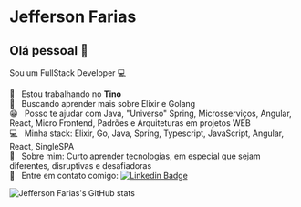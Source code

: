 # Jefferson Farias

## Olá pessoal 👋
Sou um FullStack Developer :computer:

 :rocket:  &nbsp; Estou trabalhando no **Tino**
 <br/> :purple_heart: &nbsp; Buscando aprender mais sobre Elixir e Golang
 <br/> :grin: &nbsp; Posso te ajudar com Java, "Universo" Spring, Microsserviços, Angular, React, Micro Frontend, Padrões e Arquiteturas em projetos WEB
 <br/> :computer: &nbsp; Minha stack: Elixir, Go, Java, Spring, Typescript, JavaScript, Angular, React, SingleSPA
 <br/> 💬  &nbsp; Sobre mim: Curto aprender tecnologias, em especial que sejam diferentes, disruptivas e desafiadoras
 <br/> :email: &nbsp; Entre em contato comigo: [![Linkedin Badge](https://img.shields.io/badge/-JeffersonFarias-blue?style=flat-square&logo=Linkedin&logoColor=white&link=https://www.linkedin.com/in/jefferson-oliveira-farias-15790b127/)](https://www.linkedin.com/in/jefferson-oliveira-farias-15790b127/)

![Jefferson Farias's GitHub stats](https://github-readme-stats.vercel.app/api?username=jeffersono7&show_icons=true&theme=tokyonight&custom_title=Jefferson%20Farias&count_private=true)
